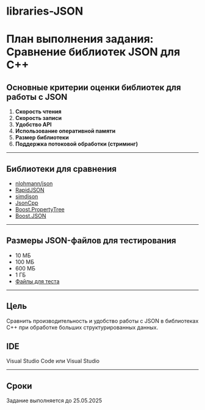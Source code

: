# libraries-JSON
# План выполнения задания: Сравнение библиотек JSON для C++

##  Основные критерии оценки библиотек для работы с JSON

1. **Скорость чтения**
2. **Скорость записи**
3. **Удобство API**
4. **Использование оперативной памяти**
5. **Размер библиотеки**
6. **Поддержка потоковой обработки (стриминг)**

---

## Библиотеки для сравнения

- [nlohmann/json](https://github.com/nlohmann/json)
- [RapidJSON](https://github.com/Tencent/rapidjson)
- [simdjson](https://github.com/simdjson/simdjson)
- [JsonCpp](https://github.com/open-source-parsers/jsoncpp)
- [Boost.PropertyTree](https://www.boost.org/doc/libs/release/doc/html/property_tree.html)
- [Boost.JSON](https://www.boost.org/releases/latest/)

---

## Размеры JSON-файлов для тестирования

- 10 МБ
- 100 МБ
- 600 МБ
- 1 ГБ
- [Файлы для теста](https://disk.yandex.ru/d/S24ux_HCso23kg)

---

## Цель

Сравнить производительность и удобство работы с JSON в библиотеках C++ при обработке больших структурированных данных.

 ## IDE
 Visual Studio Code или Visual Studio

---

## Сроки

Задание выполняется до 25.05.2025


